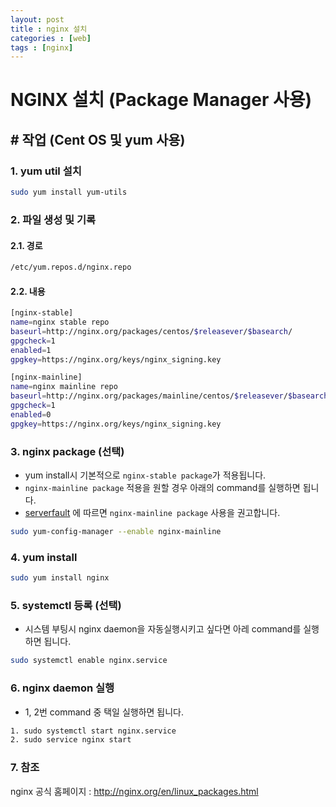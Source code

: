 ```yaml
---
layout: post
title : nginx 설치
categories : [web]
tags : [nginx]
---
```

# NGINX 설치  (Package Manager 사용)
## # 작업 (Cent OS 및 yum 사용)
### 1. yum util 설치
````bash
sudo yum install yum-utils
````
### 2. 파일 생성 및 기록
#### 2.1. 경로 
````bash
/etc/yum.repos.d/nginx.repo
````

#### 2.2. 내용
````bash
[nginx-stable]
name=nginx stable repo
baseurl=http://nginx.org/packages/centos/$releasever/$basearch/
gpgcheck=1
enabled=1
gpgkey=https://nginx.org/keys/nginx_signing.key

[nginx-mainline]
name=nginx mainline repo
baseurl=http://nginx.org/packages/mainline/centos/$releasever/$basearch/
gpgcheck=1
enabled=0
gpgkey=https://nginx.org/keys/nginx_signing.key
````
### 3. nginx package (선택)
* yum install시 기본적으로 `nginx-stable package`가 적용됩니다.
* `nginx-mainline package` 적용을 원할 경우 아래의 command를 실행하면 됩니다.  
* [serverfault](https://serverfault.com/questions/715049/what-s-the-difference-between-the-mainline-and-stable-branches-of-nginx/715126#715126) 에 따르면 `nginx-mainline package` 사용을 권고합니다. 

````bash
sudo yum-config-manager --enable nginx-mainline
````

### 4. yum install
````bash
sudo yum install nginx
```` 
### 5. systemctl 등록 (선택)
* 시스템 부팅시 nginx daemon을 자동실행시키고 싶다면 아레 command를 실행하면 됩니다.

````bash
sudo systemctl enable nginx.service
````
### 6. nginx  daemon 실행
* 1, 2번 command 중 택일 실행하면 됩니다.

````bash
1. sudo systemctl start nginx.service
2. sudo service nginx start
````
 
### 7. 참조
nginx 공식 홈페이지 : <http://nginx.org/en/linux_packages.html>
